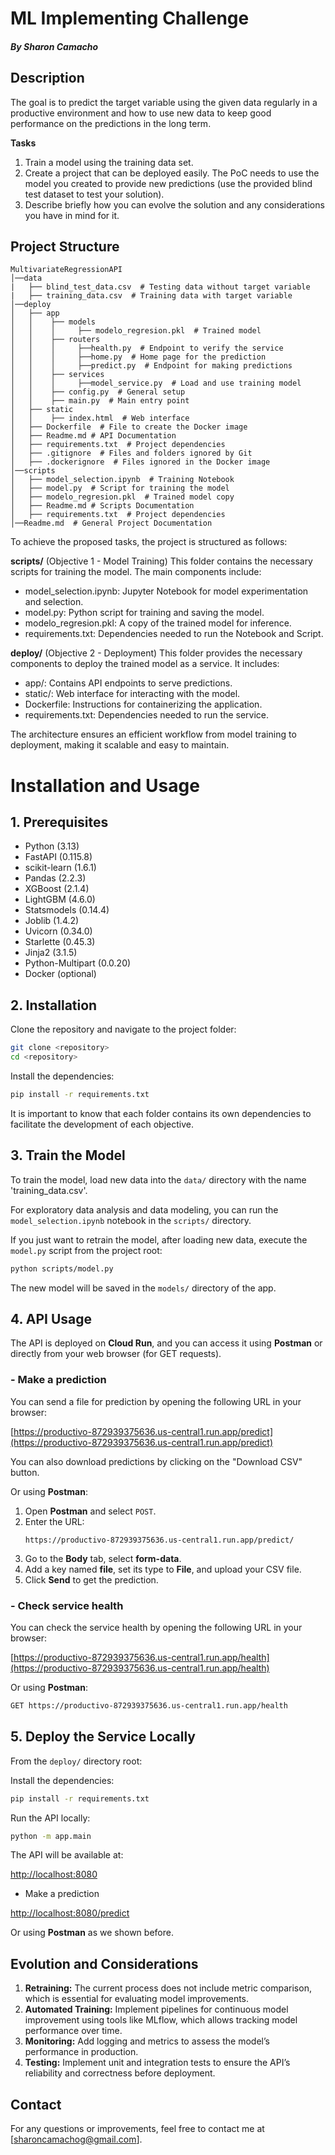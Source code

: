 # ML Implementing Challenge
##### By Sharon Camacho

## Description

The goal is to predict the target variable using the given data regularly in a productive environment and how to use new data to keep good performance on the predictions in the long term.

**Tasks**
1. Train a model using the training data set.
2. Create a project that can be deployed easily. The PoC needs to use the model you created to provide new predictions (use the provided blind test dataset to test your solution).
3. Describe briefly how you can evolve the solution and any considerations you have in mind for it.

## Project Structure
```
MultivariateRegressionAPI
│──data  
|   ├── blind_test_data.csv  # Testing data without target variable  
|   ├── training_data.csv  # Training data with target variable
│──deploy  
│   ├── app  
│   │    ├── models  
│   │    │     ├── modelo_regresion.pkl  # Trained model
│   │    ├── routers  
│   │    │     ├──health.py  # Endpoint to verify the service
│   │    │     ├──home.py  # Home page for the prediction
│   │    │     ├──predict.py  # Endpoint for making predictions
│   │    ├── services  
│   │    │     ├──model_service.py  # Load and use training model
│   │    ├── config.py  # General setup
│   │    ├── main.py  # Main entry point
│   ├── static  
│   │    ├── index.html  # Web interface  
│   ├── Dockerfile  # File to create the Docker image
│   ├── Readme.md # API Documentation
│   ├── requirements.txt  # Project dependencies  
│   ├── .gitignore  # Files and folders ignored by Git
│   ├── .dockerignore  # Files ignored in the Docker image
│──scripts  
│   ├── model_selection.ipynb  # Training Notebook
│   ├── model.py  # Script for training the model
│   ├── modelo_regresion.pkl  # Trained model copy
│   ├── Readme.md # Scripts Documentation
│   ├── requirements.txt  # Project dependencies  
│──Readme.md  # General Project Documentation  
```

To achieve the proposed tasks, the project is structured as follows:

**scripts/** (Objective 1 - Model Training)
This folder contains the necessary scripts for training the model. The main components include:
- model_selection.ipynb: Jupyter Notebook for model experimentation and selection.
- model.py: Python script for training and saving the model.
- modelo_regresion.pkl: A copy of the trained model for inference.
- requirements.txt: Dependencies needed to run the Notebook and Script.

**deploy/** (Objective 2 - Deployment)
This folder provides the necessary components to deploy the trained model as a service. It includes:
- app/: Contains API endpoints to serve predictions.
- static/: Web interface for interacting with the model.
- Dockerfile: Instructions for containerizing the application.
- requirements.txt: Dependencies needed to run the service.

The architecture ensures an efficient workflow from model training to deployment, making it scalable and easy to maintain.

# Installation and Usage

## 1. Prerequisites

- Python (3.13)
- FastAPI (0.115.8)
- scikit-learn (1.6.1)
- Pandas (2.2.3)
- XGBoost (2.1.4)
- LightGBM (4.6.0)
- Statsmodels (0.14.4)
- Joblib (1.4.2)
- Uvicorn (0.34.0)
- Starlette (0.45.3)
- Jinja2 (3.1.5)
- Python-Multipart (0.0.20)
- Docker (optional)

## 2. Installation

Clone the repository and navigate to the project folder:

```bash
git clone <repository>
cd <repository>
```

Install the dependencies:

```bash
pip install -r requirements.txt
```

It is important to know that each folder contains its own dependencies to facilitate the development of each objective.

## 3. Train the Model

To train the model, load new data into the `data/` directory with the name 'training_data.csv'.

For exploratory data analysis and data modeling, you can run the `model_selection.ipynb` notebook in the `scripts/` directory.

If you just want to retrain the model, after loading new data, execute the `model.py` script from the project root:

```bash
python scripts/model.py
```

The new model will be saved in the `models/` directory of the app.

## 4. API Usage  

The API is deployed on **Cloud Run**, and you can access it using **Postman** or directly from your web browser (for GET requests).  

### - Make a prediction  
You can send a file for prediction by opening the following URL in your browser:

[https://productivo-872939375636.us-central1.run.app/predict](https://productivo-872939375636.us-central1.run.app/predict)

You can also download predictions by clicking on the "Download CSV" button.

Or using **Postman**:  
1. Open **Postman** and select `POST`.  
2. Enter the URL:  
   ```
   https://productivo-872939375636.us-central1.run.app/predict/
   ```
3. Go to the **Body** tab, select **form-data**.  
4. Add a key named **file**, set its type to **File**, and upload your CSV file.  
5. Click **Send** to get the prediction.  

### - Check service health  
You can check the service health by opening the following URL in your browser:  

[https://productivo-872939375636.us-central1.run.app/health](https://productivo-872939375636.us-central1.run.app/health)

Or using **Postman**:  
```bash
GET https://productivo-872939375636.us-central1.run.app/health
```

## 5. Deploy the Service Locally

From the `deploy/` directory root:

Install the dependencies:

```bash
pip install -r requirements.txt
```

Run the API locally:

```bash
python -m app.main
```

The API will be available at:

[http://localhost:8080](http://localhost:8080)


- Make a prediction  

[http://localhost:8080/predict](http://localhost:8080/predict)


Or using **Postman** as we shown before.

## Evolution and Considerations

1. **Retraining:** The current process does not include metric comparison, which is essential for evaluating model improvements.
2. **Automated Training:** Implement pipelines for continuous model improvement using tools like MLflow, which allows tracking model performance over time.
3. **Monitoring:** Add logging and metrics to assess the model’s performance in production.
4. **Testing:** Implement unit and integration tests to ensure the API’s reliability and correctness before deployment.

## Contact

For any questions or improvements, feel free to contact me at [sharoncamachog@gmail.com].